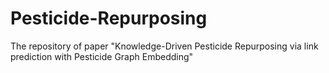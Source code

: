 # Pesticide-Repurposing
The repository of paper "Knowledge-Driven Pesticide Repurposing via link prediction with Pesticide Graph Embedding"
